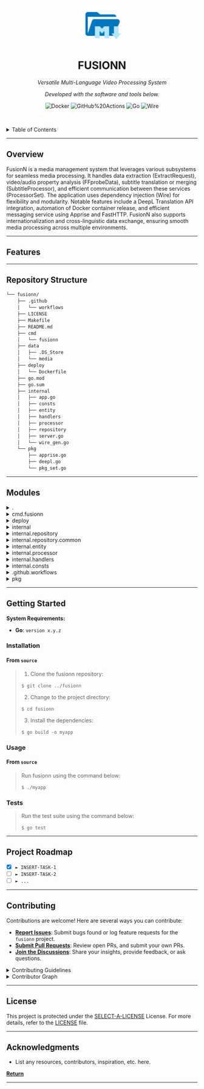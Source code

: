 <p align="center">
  <img src="https://raw.githubusercontent.com/PKief/vscode-material-icon-theme/ec559a9f6bfd399b82bb44393651661b08aaf7ba/icons/folder-markdown-open.svg" width="100" alt="project-logo">
</p>
<p align="center">
    <h1 align="center">FUSIONN</h1>
</p>
<p align="center">
    <em>Versatile Multi-Language Video Processing System</em>
</p>
<p align="center">
 <!-- local repository, no metadata badges. -->
<p>
<p align="center">
  <em>Developed with the software and tools below.</em>
</p>
<p align="center">
 <img src="https://img.shields.io/badge/Docker-2496ED.svg?style=default&logo=Docker&logoColor=white" alt="Docker">
 <img src="https://img.shields.io/badge/GitHub%20Actions-2088FF.svg?style=default&logo=GitHub-Actions&logoColor=white" alt="GitHub%20Actions">
 <img src="https://img.shields.io/badge/Go-00ADD8.svg?style=default&logo=Go&logoColor=white" alt="Go">
 <img src="https://img.shields.io/badge/Wire-000000.svg?style=default&logo=Wire&logoColor=white" alt="Wire">
</p>

<br><!-- TABLE OF CONTENTS -->
<details>
  <summary>Table of Contents</summary><br>

- [Overview](#overview)
- [Features](#features)
- [Repository Structure](#repository-structure)
- [Modules](#modules)
- [Getting Started](#getting-started)
  - [Installation](#installation)
  - [Usage](#usage)
  - [Tests](#tests)
- [Project Roadmap](#project-roadmap)
- [Contributing](#contributing)
- [License](#license)
- [Acknowledgments](#acknowledgments)

</details>
<hr>

## Overview

FusionN is a media management system that leverages various subsystems for seamless media processing. It handles data extraction (ExtractRequest), video/audio property analysis (FFprobeData), subtitle translation or merging (SubtitleProcessor), and efficient communication between these services (ProcessorSet). The application uses dependency injection (Wire) for flexibility and modularity. Notable features include a DeepL Translation API integration, automation of Docker container release, and efficient messaging service using Apprise and FastHTTP. FusionN also supports internationalization and cross-linguistic data exchange, ensuring smooth media processing across multiple environments.

---

## Features

---

## Repository Structure

```sh
└── fusionn/
    ├── .github
    │   └── workflows
    ├── LICENSE
    ├── Makefile
    ├── README.md
    ├── cmd
    │   └── fusionn
    ├── data
    │   ├── .DS_Store
    │   └── media
    ├── deploy
    │   └── Dockerfile
    ├── go.mod
    ├── go.sum
    ├── internal
    │   ├── app.go
    │   ├── consts
    │   ├── entity
    │   ├── handlers
    │   ├── processor
    │   ├── repository
    │   ├── server.go
    │   └── wire_gen.go
    └── pkg
        ├── apprise.go
        ├── deepl.go
        └── pkg_set.go
```

---

## Modules

<details closed><summary>.</summary>

| File                 | Summary                                                                                                                                                                                                                                                                                                                                                                                                                                                                                                                                                                                                                                                                                                                                                                                                                                                                                                                                                                                                                                                                                                                                                                                                                                                                                                                                                                                                                    |
| ---                  | ---                                                                                                                                                                                                                                                                                                                                                                                                                                                                                                                                                                                                                                                                                                                                                                                                                                                                                                                                                                                                                                                                                                                                                                                                                                                                                                                                                                                                                        |
| [go.mod](go.mod)     | In the `fusionn` repository, this go.mod file specifies the projects dependencies for seamless execution. It includes various packages such as GoFiber, Wire, Protobuf, AstiSub, and Sonic, which are essential for application development, subtitle handling, server interaction, and other crucial functions, thereby orchestrating the repositorys core functionality.                                                                                                                                                                                                                                                                                                                                                                                                                                                                                                                                                                                                                                                                                                                                                                                                                                                                                                                                                                                                                                                 |
| [Makefile](Makefile) | The Makefile optimizes this software projects architecture by setting up Go Get for Google Wire, a popular dependency injection library. By triggering the wire' command, it automates code generation, ensuring efficient and consistent setup across the entire project.                                                                                                                                                                                                                                                                                                                                                                                                                                                                                                                                                                                                                                                                                                                                                                                                                                                                                                                                                                                                                                                                                                                                                 |
| [go.sum](go.sum)     | In the `fusionn` repository, this specific code file is located within the `cmd/fusionn` directory and is integral to the execution of commands from the command-line interface (CLI). The main purpose of this codefile is to serve as the entry point for interacting with FusionN, a data analysis tool.This code file acts as the bridge between user input (CLI arguments) and the various functionalities within the FusionN ecosystem, orchestrating the workflow across different components of the software stack. Critical features include support for data processing tasks like pre-processing, normalization, aggregation, and visualization, ultimately helping scientists and engineers make informed decisions based on their datasets. The file also integrates with other tools in the parent repository's architecture to extend its capabilities.Key components within the FusionN ecosystem are designed for ease of use, scalability, modularity, and compatibility with popular open-source data analysis libraries, making it an efficient and flexible solution for complex datasets. The repository structure provides clear separation between various elements such as documentation (`README.md`), workflow configurations (`.github/workflows`), license information (`LICENSE`), and a Makefile to facilitate building the software, ensuring maintainability and extensibility over time. |

</details>

<details closed><summary>cmd.fusionn</summary>

| File                           | Summary                                                                                                                                                                                                                                                      |
| ---                            | ---                                                                                                                                                                                                                                                          |
| [main.go](cmd/fusionn/main.go) | This Go module bootstraps the Fusionn server application, providing a lightweight REST API gateway that serves as an entry point to the broader Fusionn ecosystem (fusionn/internal). The package imports and runs a server instance listening on port 4664. |

</details>

<details closed><summary>deploy</summary>

| File                            | Summary                                                                                                                                                                                                                                                                                                                                                                                                  |
| ---                             | ---                                                                                                                                                                                                                                                                                                                                                                                                      |
| [Dockerfile](deploy/Dockerfile) | This Dockerfile builds a lean Alpine Linux container optimized for go programming language, specifically for a project named `fusionn`. The container downloads required packages, sets the appropriate timezone (Asia/Shanghai), and constructs the Fusionn application. Once built, the containers default command runs Fusionn, enabling seamless deployment and scaling across various environments. |

</details>

<details closed><summary>internal</summary>

| File                                | Summary                                                                                                                                                                                                                                                                                                                                                                                               |
| ---                                 | ---                                                                                                                                                                                                                                                                                                                                                                                                   |
| [server.go](internal/server.go)     | In this `internal/server.go`, the software engineer utilizes dependency injection principles with Wire library to manage application setup (AppSet), ultimately configuring the Fiber web framework application, essential for executing API requests in our fusionn project architecture.                                                                                                            |
| [wire_gen.go](internal/wire_gen.go) | In this `internal/wire_gen.go` file, we generate interdependent objects within our Fusionn application, ensuring they are correctly initialized and assembled. By combining key modules such as processors, repositories, and handlers, the file enables a seamless and structured construction of our core functionality for video processing and AI tasks.                                          |
| [app.go](internal/app.go)           | Initialize and configure a Fiber web application (fusionn) for managing API requests, focusing on the merging function at /api/v1/merge path using handlers defined within the repository. This centralizes and modularizes our applications processing, while ensuring seamless integration with data processors, handlers, repositories, and external dependencies like DeepL and apprise packages. |

</details>

<details closed><summary>internal.repository</summary>

| File                                                           | Summary                                                                                                                                                                                                                                                                                                                                                                                                                               |
| ---                                                            | ---                                                                                                                                                                                                                                                                                                                                                                                                                                   |
| [ffmpeg.go](internal/repository/ffmpeg.go)                     | Extracts subtitles from videos within the fusionn application architecture. It uses the ffmpeg command-line tool to identify and retrieve subtitle streams based on specific language criteria and stores their paths in relevant data structures. The function ExtractSubtitleStream aids in extracting a particular subtitle stream. If required, it can convert the subtitles into.ass format using ConvertSubtitleToAss function. |
| [convertor.go](internal/repository/convertor.go)               | The convertor.go file within the FusionN repository handles the conversion and translation of subtitles from traditional to simplified Chinese using deep learning APIs. It breaks down text in batches, translates each batch using DeepL API, then simplifies the text using a trandositional tool (T2S). This enhancement ensures better readability for users.                                                                    |
| [repositories_set.go](internal/repository/repositories_set.go) | Unifies and manages dependencies among core modules (Algo, Parser, FFMPEG, Convertor) within the application. This facilitates seamless interchangeability and modularity in our multimedia processing architecture (internal/repository/repositories_set.go).                                                                                                                                                                        |
| [parser.go](internal/repository/parser.go)                     | The provided `parser.go` file serves as a subtitles parser within the Fusionn repositorys internal package. It utilizes the go-astisub package to process input strings into `*astisub.Subtitles`, streamlining subtitle parsing and enhancing video content management."                                                                                                                                                             |
| [algo.go](internal/repository/algo.go)                         | This internal `algo.go` file houses a subtitles matching algorithm for video caption synchronization. It defines the IAlgo interface and its implementation to cluster subtitle chunks with tolerance time specified, ensuring seamless merging of Chinese and English captions. This contributes to the repositorys core functionality as a versatile video processing system for handling multi-language content.                   |

</details>

<details closed><summary>internal.repository.common</summary>

| File                                              | Summary                                                                                                                                                                                                                                                                                                                                                                                                                                                                |
| ---                                               | ---                                                                                                                                                                                                                                                                                                                                                                                                                                                                    |
| [common.go](internal/repository/common/common.go) | Initializes an ASSubtitle struct for parsing SSA/ASS subtitles. The function takes care of default colors if an error occurs during color parsing and sets standard attributes like font size, style, and alignment. It also maps the Default style to all items within the structure and returns the initialized ASSubtitle object. The color-parsing function first normalizes the input and then converts it from hexadecimal to decimal for further decomposition. |

</details>

<details closed><summary>internal.entity</summary>

| File                                     | Summary                                                                                                                                                                                                                                                                                                                                             |
| ---                                      | ---                                                                                                                                                                                                                                                                                                                                                 |
| [request.go](internal/entity/request.go) | Empowers FusionNs media management system by defining an ExtractRequest structure for data extraction. This request is used when fetching sonarr episode file paths. Integral to the softwares core functionality, allowing seamless and efficient media processing within the application.                                                         |
| [ffmpeg.go](internal/entity/ffmpeg.go)   | This FFprobeData entity type processes video/audio properties in a video file (StreamInfo & Stream structs), providing data on CodecType, Resolution, Aspect Ratio, ColorSpace, PixelFormat, among other characteristics. It prepares the data structure for downstream operations within the media processing pipeline of the FusionN application. |

</details>

<details closed><summary>internal.processor</summary>

| File                                                    | Summary                                                                                                                                                                                                                                                                                                                                                                                                                     |
| ---                                                     | ---                                                                                                                                                                                                                                                                                                                                                                                                                         |
| [subtitle.go](internal/processor/subtitle.go)           | Translates or merges subtitles in an episode file within the Fusionn media processing pipeline. It parses, translates (if needed), and clusters English and Simplified Chinese subtitle tracks, writing the merged results as a separate ASS file while sending a notification upon completion. This is achieved by leveraging various external packages for subtitle manipulation, translation, and notification services. |
| [processor_set.go](internal/processor/processor_set.go) | This processor sets up communication between various subsystems by defining interdependent services (ISubtitle, Subtitle). It is a vital part of the architecture that ensures efficient data processing within the FusionN application. By employing dependency injection, it enhances the codes flexibility and modularity.                                                                                               |

</details>

<details closed><summary>internal.handlers</summary>

| File                                                 | Summary                                                                                                                                                                                                                                                                                                  |
| ---                                                  | ---                                                                                                                                                                                                                                                                                                      |
| [merge.go](internal/handlers/merge.go)               | The `internal/handlers/merge.go` file defines a handler struct and its methods, acting as an interface to process subtitle merges within the FusionN application, integrating seamlessly with other system modules for efficient data integration.                                                       |
| [handlers_set.go](internal/handlers/handlers_set.go) | In this codebase, the `handlers_set.go` file within the internal/handlers package serves as a registry. It initializes and manages a collection of handlers, referred to as `Set`, using wire dependency injection for efficient handling of various functionalities throughout the Fusionn application. |

</details>

<details closed><summary>internal.consts</summary>

| File                                     | Summary                                                                                                                                                                 |
| ---                                      | ---                                                                                                                                                                     |
| [command.go](internal/consts/command.go) | Empowers Fusionn application by defining a vital DeepL Translation API endpoint for seamless cross-linguistic data exchange within the platforms internal architecture. |
| [consts.go](internal/consts/consts.go)   | Language configuration, Communication setup, Internationalization support.                                                                                              |

</details>

<details closed><summary>.github.workflows</summary>

| File                                                       | Summary                                                                                                                                                                                                                                                                                  |
| ---                                                        | ---                                                                                                                                                                                                                                                                                      |
| [docker-publish.yml](.github/workflows/docker-publish.yml) | The `docker-publish.yml` workflow script automates the Docker container image build and release process within the Fusionn repository, streamlining application deployment to multiple environments. This simplifies scaling, ensuring smooth integration across platforms and services. |

</details>

<details closed><summary>pkg</summary>

| File                         | Summary                                                                                                                                                                                                                                                                                                                                                                         |
| ---                          | ---                                                                                                                                                                                                                                                                                                                                                                             |
| [apprise.go](pkg/apprise.go) | In the FusionN repository, the pkg/apprise.go file contains an interface and implementation for a messaging service, called `Apprise`, using the `fasthttp` library for fast HTTP requests. The primary purpose of this component is to facilitate POSTing messages with JSON content to designated URLs, enabling efficient communication between system modules.              |
| [pkg_set.go](pkg/pkg_set.go) | Orchestrates dependencies between modules using Googles Wire dependency injection system for efficient management, streamlining instantiation of DeepL translation API and Apprise notification services within the fusionn' application architecture.                                                                                                                          |
| [deepl.go](pkg/deepl.go)     | This module, located at `pkg/deepl.go`, serves as a translator service for the FusionN application by interfacing with DeepLs Translate API. The Go package defines necessary types, implements an IDeepL interface, and encapsulates the API request and response structures to translate text from one language to another efficiently within FusionNs internal architecture. |

</details>

---

## Getting Started

**System Requirements:**

- **Go**: `version x.y.z`

### Installation

<h4>From <code>source</code></h4>

> 1. Clone the fusionn repository:
>
> ```console
> $ git clone ../fusionn
> ```
>
> 2. Change to the project directory:
>
> ```console
> $ cd fusionn
> ```
>
> 3. Install the dependencies:
>
> ```console
> $ go build -o myapp
> ```

### Usage

<h4>From <code>source</code></h4>

> Run fusionn using the command below:
>
> ```console
> $ ./myapp
> ```

### Tests

> Run the test suite using the command below:
>
> ```console
> $ go test
> ```

---

## Project Roadmap

- [X] `► INSERT-TASK-1`
- [ ] `► INSERT-TASK-2`
- [ ] `► ...`

---

## Contributing

Contributions are welcome! Here are several ways you can contribute:

- **[Report Issues](https://local/fusionn/issues)**: Submit bugs found or log feature requests for the `fusionn` project.
- **[Submit Pull Requests](https://local/fusionn/blob/main/CONTRIBUTING.md)**: Review open PRs, and submit your own PRs.
- **[Join the Discussions](https://local/fusionn/discussions)**: Share your insights, provide feedback, or ask questions.

<details closed>
<summary>Contributing Guidelines</summary>

1. **Fork the Repository**: Start by forking the project repository to your local account.
2. **Clone Locally**: Clone the forked repository to your local machine using a git client.

   ```sh
   git clone ../fusionn
   ```

3. **Create a New Branch**: Always work on a new branch, giving it a descriptive name.

   ```sh
   git checkout -b new-feature-x
   ```

4. **Make Your Changes**: Develop and test your changes locally.
5. **Commit Your Changes**: Commit with a clear message describing your updates.

   ```sh
   git commit -m 'Implemented new feature x.'
   ```

6. **Push to local**: Push the changes to your forked repository.

   ```sh
   git push origin new-feature-x
   ```

7. **Submit a Pull Request**: Create a PR against the original project repository. Clearly describe the changes and their motivations.
8. **Review**: Once your PR is reviewed and approved, it will be merged into the main branch. Congratulations on your contribution!

</details>

<details closed>
<summary>Contributor Graph</summary>
<br>
<p align="center">
   <a href="https://local{/fusionn/}graphs/contributors">
      <img src="https://contrib.rocks/image?repo=fusionn">
   </a>
</p>
</details>

---

## License

This project is protected under the [SELECT-A-LICENSE](https://choosealicense.com/licenses) License. For more details, refer to the [LICENSE](https://choosealicense.com/licenses/) file.

---

## Acknowledgments

- List any resources, contributors, inspiration, etc. here.

[**Return**](#-overview)

---
